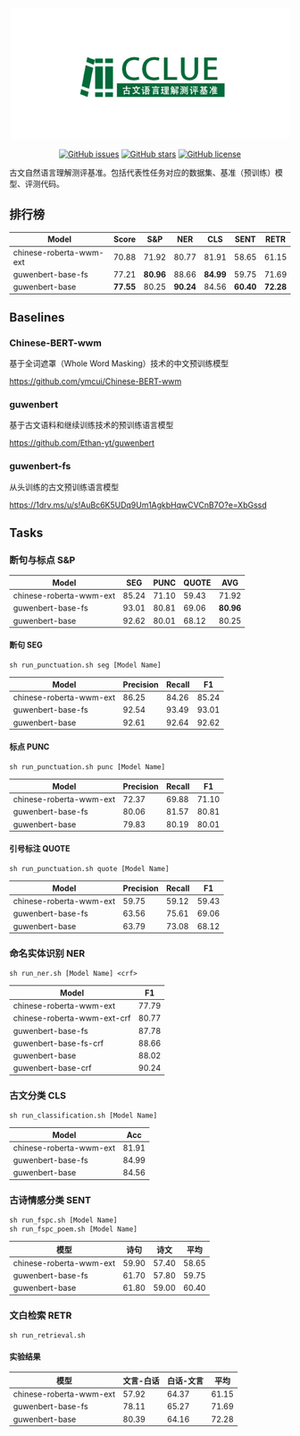 <p align="center">
    <br>
    <img src="./assets/cclue.png" width="500"/>
    <br>
</p>
<p align="center">
<a href="https://github.com/ethan-yt/cclue/issues"><img alt="GitHub issues" src="https://img.shields.io/github/issues/ethan-yt/cclue"></a>
<a href="https://github.com/ethan-yt/cclue/stargazers"><img alt="GitHub stars" src="https://img.shields.io/github/stars/ethan-yt/cclue"></a>
<a href="https://github.com/Ethan-yt/cclue/blob/main/LICENSE"><img alt="GitHub license" src="https://img.shields.io/github/license/ethan-yt/cclue"></a>
</p>

古文自然语言理解测评基准。包括代表性任务对应的数据集、基准（预训练）模型、评测代码。

## 排行榜

| Model                   | Score   | S&P     | NER     | CLS     | SENT    | RETR    |
|-------------------------|---------|---------|---------|---------|---------|---------|
| chinese-roberta-wwm-ext |  70.88  |  71.92  |  80.77  |  81.91  |  58.65  |  61.15  |
| guwenbert-base-fs       |  77.21  |  **80.96**  |  88.66  |  **84.99**  |  59.75  |  71.69  |
| guwenbert-base          |  **77.55**  |  80.25  |  **90.24**  |  84.56  |  **60.40**  |  **72.28** |

## Baselines

### Chinese-BERT-wwm

基于全词遮罩（Whole Word Masking）技术的中文预训练模型

https://github.com/ymcui/Chinese-BERT-wwm

### guwenbert

基于古文语料和继续训练技术的预训练语言模型

https://github.com/Ethan-yt/guwenbert

### guwenbert-fs

从头训练的古文预训练语言模型

https://1drv.ms/u/s!AuBc6K5UDq9Um1AgkbHqwCVCnB7O?e=XbGssd

## Tasks


### 断句与标点 S&P

| Model                   | SEG   | PUNC  | QUOTE | AVG   |
|-------------------------|-------|-------|-------|-------|
| chinese-roberta-wwm-ext | 85.24 | 71.10 | 59.43 | 71.92 |
| guwenbert-base-fs       | 93.01 | 80.81 | 69.06 | **80.96** |
| guwenbert-base          | 92.62 | 80.01 | 68.12 | 80.25 |

#### 断句 SEG

```shell
sh run_punctuation.sh seg [Model Name]
```

| Model                   | Precision | Recall | F1     |
|-------------------------|-----------|--------|--------|
| chinese-roberta-wwm-ext | 86.25     | 84.26  | 85.24  |
| guwenbert-base-fs       | 92.54     | 93.49  | 93.01  |
| guwenbert-base          | 92.61     | 92.64  | 92.62  |

#### 标点 PUNC

```shell
sh run_punctuation.sh punc [Model Name]
```
    
| Model                   | Precision | Recall | F1     |
|-------------------------|-----------|--------|--------|
| chinese-roberta-wwm-ext | 72.37     | 69.88  | 71.10  |
| guwenbert-base-fs       | 80.06     | 81.57  | 80.81  |
| guwenbert-base          | 79.83     | 80.19  | 80.01  |

#### 引号标注 QUOTE

```shell
sh run_punctuation.sh quote [Model Name]
```
| Model                   | Precision | Recall | F1    |
|-------------------------|-----------|--------|-------|
| chinese-roberta-wwm-ext | 59.75     | 59.12  | 59.43 |
| guwenbert-base-fs       | 63.56     | 75.61  | 69.06 |
| guwenbert-base          | 63.79     | 73.08  | 68.12 |

### 命名实体识别 NER

```shell
sh run_ner.sh [Model Name] <crf>
```

| Model                       | F1    |
|-----------------------------|-------|
| chinese-roberta-wwm-ext     | 77.79 |
| chinese-roberta-wwm-ext-crf | 80.77 |
| guwenbert-base-fs           | 87.78 |
| guwenbert-base-fs-crf       | 88.66 |
| guwenbert-base              | 88.02 |
| guwenbert-base-crf          | 90.24 |

### 古文分类 CLS

```shell
sh run_classification.sh [Model Name]
```

| Model                   | Acc     |
|-------------------------|---------|
| chinese-roberta-wwm-ext |  81.91  |
| guwenbert-base-fs       |  84.99  |
| guwenbert-base          |  84.56  |

### 古诗情感分类 SENT

```shell
sh run_fspc.sh [Model Name]
sh run_fspc_poem.sh [Model Name]
```

| 模型                      | 诗句     | 诗文     | 平均     |
|-------------------------|--------|--------|--------|
| chinese-roberta-wwm-ext | 59.90  | 57.40  | 58.65  |
| guwenbert-base-fs       | 61.70  | 57.80  | 59.75  |
| guwenbert-base          | 61.80  | 59.00  | 60.40  |

### 文白检索 RETR

```shell
sh run_retrieval.sh
```

#### 实验结果

| 模型                      | 文言-白话 | 白话-文言 | 平均     |
|-------------------------|-------|-------|--------|
| chinese-roberta-wwm-ext | 57.92 | 64.37 | 61.15  |
| guwenbert-base-fs       | 78.11 | 65.27 | 71.69  |
| guwenbert-base          | 80.39 | 64.16 | 72.28  |


